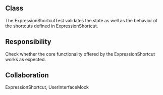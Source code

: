 Class
--------------------------------------------------------------------------------
The ExpressionShortcutTest validates the state as
well as the behavior of the shortcuts defined in
ExpressionShortcut.

Responsibility
--------------------------------------------------------------------------------
Check whether the core functionality offered by the
ExpressionShortcut works as expected.

Collaboration
--------------------------------------------------------------------------------
ExpressionShortcut, UserInterfaceMock